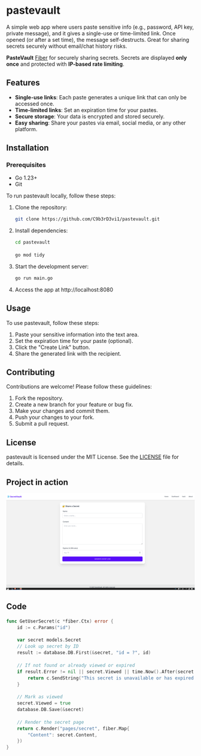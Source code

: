 # pastevault

A simple web app where users paste sensitive info (e.g., password, API key, private message), and it gives a single-use or time-limited link.
Once opened (or after a set time), the message self-destructs.
Great for sharing secrets securely without email/chat history risks.

**PasteVault** [Fiber](https://gofiber.io/) for securely sharing secrets. Secrets are displayed **only once** and protected with **IP-based rate limiting**.

## Features

- **Single-use links**: Each paste generates a unique link that can only be accessed once.
- **Time-limited links**: Set an expiration time for your pastes.
- **Secure storage**: Your data is encrypted and stored securely.
- **Easy sharing**: Share your pastes via email, social media, or any other platform.

## Installation

### Prerequisites

- Go 1.23+
- Git

To run pastevault locally, follow these steps:

1. Clone the repository:

   ```bash
   git clone https://github.com/C9b3rD3vi1/pastevault.git
   ```

2. Install dependencies:

   ```bash
   cd pastevault

   go mod tidy
   ```

3. Start the development server:

   ```bash
   go run main.go
   ```

4. Access the app at http://localhost:8080

## Usage

To use pastevault, follow these steps:

1. Paste your sensitive information into the text area.
2. Set the expiration time for your paste (optional).
3. Click the "Create Link" button.
4. Share the generated link with the recipient.

## Contributing

Contributions are welcome! Please follow these guidelines:

1. Fork the repository.
2. Create a new branch for your feature or bug fix.
3. Make your changes and commit them.
4. Push your changes to your fork.
5. Submit a pull request.

## License

pastevault is licensed under the MIT License. See the [LICENSE](LICENSE) file for details.

## Project in action

![homepage](./images/homepage.png)

## Code

```go
func GetUserSecret(c *fiber.Ctx) error {
	id := c.Params("id")

	var secret models.Secret
	// Look up secret by ID
	result := database.DB.First(&secret, "id = ?", id)

	// If not found or already viewed or expired
	if result.Error != nil || secret.Viewed || time.Now().After(secret.ExpiresAt) {
		return c.SendString("This secret is unavailable or has expired.")
	}

	// Mark as viewed
	secret.Viewed = true
	database.DB.Save(&secret)

	// Render the secret page
	return c.Render("pages/secret", fiber.Map{
		"Content": secret.Content,
	})
}
```
